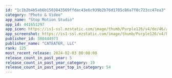 ```yaml
---
id: "1c1b2b4b5ab6b1503843569ffdac43e6c939b2b76d1785c86a7f8c723cc47ea3"
category: "Photo & Video"
app_name: "Stop Motion Studio"
app_id: 441651297
app_icon: https://is1-ssl.mzstatic.com/image/thumb/Purple126/v4/de/46/a8/de46a805-afbb-e794-2ef3-b7dd663e1da4/Stop_Motion_Studio_AppIcon-0-0-1x_U007epad-0-0-85-220.png/1024x1024bb.png
app_screenshot: https://is1-ssl.mzstatic.com/image/thumb/Purple126/v4/bf/2c/59/bf2c5922-4e16-6c13-45c2-4d33e5d17496/5582040e-b600-4771-8b0b-77da8ce34f90_6_5_1.png/2688x1242bb.png
publisher_id: 388444973
publisher_name: "CATEATER, LLC"
rank: 125
most_recent_release: 2024-02-03 00:00:00
release_count_in_past_year: 5
release_count_in_past_year_category: 19
release_count_in_past_year_top_in_category: 54
---
```

